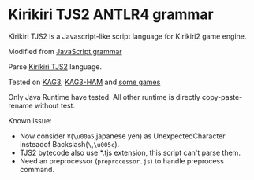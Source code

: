 # Kirikiri TJS2 ANTLR4 grammar

Kirikiri TJS2 is a Javascript-like script language for Kirikiri2 game engine.

Modified from [JavaScript grammar](https://github.com/antlr/grammars-v4/tree/aba1c22c7062279a3bd26f81413cf5bf72a21b91/javascript)

Parse [Kirikiri TJS2](https://krkrz.github.io/krkr2doc/tjs2doc/contents/index.html) language.

Tested on [KAG3](https://github.com/krkrz/kag3), [KAG3-HAM](https://github.com/krkrz/kag3_ham) and [some games](example/README.md)

Only Java Runtime have tested. All other runtime is directly copy-paste-rename without test.

Known issue:
- Now consider `¥`(`\u00a5`,japanese yen) as UnexpectedCharacter insteadof Backslash(`\`,`\u005c`).
- TJS2 bytecode also use *.tjs extension, this script can't parse them.
- Need an preprocessor (`preprocessor.js`) to handle preprocess command.
